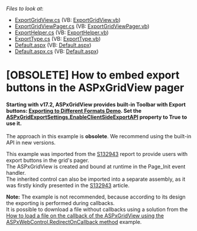 <!-- default file list -->
*Files to look at*:

* [ExportGridView.cs](./CS/WebSite/App_Code/ExportGridView.cs) (VB: [ExportGridView.vb](./VB/WebSite/App_Code/ExportGridView.vb))
* [ExportGridViewPager.cs](./CS/WebSite/App_Code/ExportGridViewPager.cs) (VB: [ExportGridViewPager.vb](./VB/WebSite/App_Code/ExportGridViewPager.vb))
* [ExportHelper.cs](./CS/WebSite/App_Code/ExportHelper.cs) (VB: [ExportHelper.vb](./VB/WebSite/App_Code/ExportHelper.vb))
* [ExportType.cs](./CS/WebSite/App_Code/ExportType.cs) (VB: [ExportType.vb](./VB/WebSite/App_Code/ExportType.vb))
* [Default.aspx](./CS/WebSite/Default.aspx) (VB: [Default.aspx](./VB/WebSite/Default.aspx))
* [Default.aspx.cs](./CS/WebSite/Default.aspx.cs) (VB: [Default.aspx](./VB/WebSite/Default.aspx))
<!-- default file list end -->
# [OBSOLETE] How to embed export buttons in the ASPxGridView pager

#### Starting with v17.2, ASPxGridView provides built-in Toolbar with Export buttons: [Exporting to Different Formats Demo](https://demos.devexpress.com/ASPxGridViewDemos/Exporting/Exporting.aspx). Set the [ASPxGridExportSettings.EnableClientSideExportAPI](https://documentation.devexpress.com/AspNet/DevExpress.Web.ASPxGridExportSettings.EnableClientSideExportAPI.property) property to True to use it. 

 The approach in this example is **obsolete**. We recommend using the built-in API in new versions.

<p>This example was imported from the <a href="https://www.devexpress.com/Support/Center/p/S132943">S132943</a> report to provide users with export buttons in the grid's pager.<br />
The ASPxGridView is created and bound at runtime in the Page_Init event handler.<br />
The inherited control can also be imported into a separate assembly, as it was firstly kindly presented in the <a href="https://www.devexpress.com/Support/Center/p/S132943">S132943</a> article.</p><p><strong>Note:</strong> The example is not recommended, because according to its design the exporting is performed during callbacks.<br />
It is possible to download a file without callbacks using a solution from the <a href="https://www.devexpress.com/Support/Center/p/E2577">How to load a file on the callback of the ASPxGridView using the ASPxWebControl.RedirectOnCallback method</a> example.</p>

<br/>



